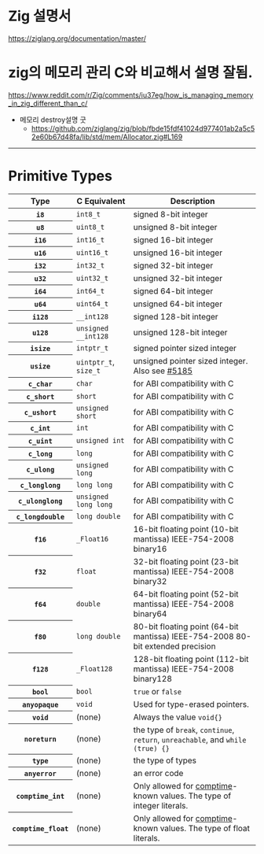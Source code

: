 # Zig 설명서

https://ziglang.org/documentation/master/

# zig의 메모리 관리 C와 비교해서 설명 잘됨.

https://www.reddit.com/r/Zig/comments/iu37eg/how_is_managing_memory_in_zig_different_than_c/

- 메모리 destroy설명 굿
  - https://github.com/ziglang/zig/blob/fbde15fdf41024d977401ab2a5c52e60b67d48fa/lib/std/mem/Allocator.zig#L169
 

<hr />

# Primitive Types

<table>
        <thead>
            <tr>
            <th scope="col">Type</th>
            <th scope="col">C Equivalent</th>
            <th scope="col">Description</th>
        </tr>
        </thead>
        <tbody>
        <tr>
            <th scope="row"><code><span class="tok-type">i8</span></code></th>
          <td><code class="c">int8_t</code></td>
          <td>signed 8-bit integer</td>
        </tr>
        <tr>
            <th scope="row"><code><span class="tok-type">u8</span></code></th>
          <td><code class="c">uint8_t</code></td>
          <td>unsigned 8-bit integer</td>
        </tr>
        <tr>
            <th scope="row"><code><span class="tok-type">i16</span></code></th>
          <td><code class="c">int16_t</code></td>
          <td>signed 16-bit integer</td>
        </tr>
        <tr>
            <th scope="row"><code><span class="tok-type">u16</span></code></th>
          <td><code class="c">uint16_t</code></td>
          <td>unsigned 16-bit integer</td>
        </tr>
        <tr>
            <th scope="row"><code><span class="tok-type">i32</span></code></th>
          <td><code class="c">int32_t</code></td>
          <td>signed 32-bit integer</td>
        </tr>
        <tr>
            <th scope="row"><code><span class="tok-type">u32</span></code></th>
          <td><code class="c">uint32_t</code></td>
          <td>unsigned 32-bit integer</td>
        </tr>
        <tr>
            <th scope="row"><code><span class="tok-type">i64</span></code></th>
          <td><code class="c">int64_t</code></td>
          <td>signed 64-bit integer</td>
        </tr>
        <tr>
            <th scope="row"><code><span class="tok-type">u64</span></code></th>
          <td><code class="c">uint64_t</code></td>
          <td>unsigned 64-bit integer</td>
        </tr>
        <tr>
            <th scope="row"><code><span class="tok-type">i128</span></code></th>
          <td><code class="c">__int128</code></td>
          <td>signed 128-bit integer</td>
        </tr>
        <tr>
            <th scope="row"><code><span class="tok-type">u128</span></code></th>
          <td><code class="c">unsigned __int128</code></td>
          <td>unsigned 128-bit integer</td>
        </tr>
        <tr>
            <th scope="row"><code><span class="tok-type">isize</span></code></th>
          <td><code class="c">intptr_t</code></td>
          <td>signed pointer sized integer</td>
        </tr>
        <tr>
            <th scope="row"><code><span class="tok-type">usize</span></code></th>
          <td><code class="c">uintptr_t</code>, <code class="c">size_t</code></td>
          <td>unsigned pointer sized integer. Also see <a href="https://github.com/ziglang/zig/issues/5185">#5185</a></td>
        </tr>
        <tr>
            <th scope="row"><code><span class="tok-type">c_char</span></code></th>
          <td><code class="c">char</code></td>
          <td>for ABI compatibility with C</td>
        </tr>
        <tr>
            <th scope="row"><code><span class="tok-type">c_short</span></code></th>
          <td><code class="c">short</code></td>
          <td>for ABI compatibility with C</td>
        </tr>
        <tr>
            <th scope="row"><code><span class="tok-type">c_ushort</span></code></th>
          <td><code class="c">unsigned short</code></td>
          <td>for ABI compatibility with C</td>
        </tr>
        <tr>
            <th scope="row"><code><span class="tok-type">c_int</span></code></th>
          <td><code class="c">int</code></td>
          <td>for ABI compatibility with C</td>
        </tr>
        <tr>
            <th scope="row"><code><span class="tok-type">c_uint</span></code></th>
          <td><code class="c">unsigned int</code></td>
          <td>for ABI compatibility with C</td>
        </tr>
        <tr>
            <th scope="row"><code><span class="tok-type">c_long</span></code></th>
          <td><code class="c">long</code></td>
          <td>for ABI compatibility with C</td>
        </tr>
        <tr>
            <th scope="row"><code><span class="tok-type">c_ulong</span></code></th>
          <td><code class="c">unsigned long</code></td>
          <td>for ABI compatibility with C</td>
        </tr>
        <tr>
            <th scope="row"><code><span class="tok-type">c_longlong</span></code></th>
          <td><code class="c">long long</code></td>
          <td>for ABI compatibility with C</td>
        </tr>
        <tr>
            <th scope="row"><code><span class="tok-type">c_ulonglong</span></code></th>
          <td><code class="c">unsigned long long</code></td>
          <td>for ABI compatibility with C</td>
        </tr>
        <tr>
            <th scope="row"><code><span class="tok-type">c_longdouble</span></code></th>
          <td><code class="c">long double</code></td>
          <td>for ABI compatibility with C</td>
        </tr>
        <tr>
            <th scope="row"><code><span class="tok-type">f16</span></code></th>
          <td><code class="c">_Float16</code></td>
          <td>16-bit floating point (10-bit mantissa) IEEE-754-2008 binary16</td>
        </tr>
        <tr>
            <th scope="row"><code><span class="tok-type">f32</span></code></th>
          <td><code class="c">float</code></td>
          <td>32-bit floating point (23-bit mantissa) IEEE-754-2008 binary32</td>
        </tr>
        <tr>
            <th scope="row"><code><span class="tok-type">f64</span></code></th>
          <td><code class="c">double</code></td>
          <td>64-bit floating point (52-bit mantissa) IEEE-754-2008 binary64</td>
        </tr>
        <tr>
            <th scope="row"><code><span class="tok-type">f80</span></code></th>
          <td><code class="c">long double</code></td>
          <td>80-bit floating point (64-bit mantissa) IEEE-754-2008 80-bit extended precision</td>
        </tr>
        <tr>
            <th scope="row"><code><span class="tok-type">f128</span></code></th>
            <td><code class="c">_Float128</code></td>
          <td>128-bit floating point (112-bit mantissa) IEEE-754-2008 binary128</td>
        </tr>
        <tr>
            <th scope="row"><code><span class="tok-type">bool</span></code></th>
          <td><code class="c">bool</code></td>
          <td><code><span class="tok-null">true</span></code> or <code><span class="tok-null">false</span></code></td>
        </tr>
        <tr>
            <th scope="row"><code><span class="tok-type">anyopaque</span></code></th>
          <td><code class="c">void</code></td>
          <td>Used for type-erased pointers.</td>
        </tr>
        <tr>
            <th scope="row"><code><span class="tok-type">void</span></code></th>
          <td>(none)</td>
          <td>Always the value <code><span class="tok-type">void</span>{}</code></td>
        </tr>
        <tr>
            <th scope="row"><code><span class="tok-type">noreturn</span></code></th>
          <td>(none)</td>
          <td>the type of <code><span class="tok-kw">break</span></code>, <code><span class="tok-kw">continue</span></code>, <code><span class="tok-kw">return</span></code>, <code><span class="tok-kw">unreachable</span></code>, and <code><span class="tok-kw">while</span> (<span class="tok-null">true</span>) {}</code></td>
        </tr>
        <tr>
            <th scope="row"><code><span class="tok-type">type</span></code></th>
          <td>(none)</td>
          <td>the type of types</td>
        </tr>
        <tr>
            <th scope="row"><code><span class="tok-type">anyerror</span></code></th>
          <td>(none)</td>
          <td>an error code</td>
        </tr>
        <tr>
            <th scope="row"><code><span class="tok-type">comptime_int</span></code></th>
          <td>(none)</td>
          <td>Only allowed for <a href="#comptime">comptime</a>-known values. The type of integer literals.</td>
        </tr>
        <tr>
            <th scope="row"><code><span class="tok-type">comptime_float</span></code></th>
          <td>(none)</td>
          <td>Only allowed for <a href="#comptime">comptime</a>-known values. The type of float literals.</td>
        </tr>
        </tbody>
</table>
